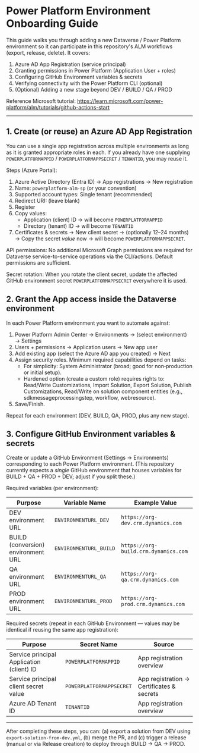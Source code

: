 # Power Platform Environment Onboarding Guide

This guide walks you through adding a new Dataverse / Power Platform environment so it can participate in this repository's ALM workflows (export, release, delete). It covers:

1. Azure AD App Registration (service principal)
2. Granting permissions in Power Platform (Application User + roles)
3. Configuring GitHub Environment variables & secrets
4. Verifying connectivity with the Power Platform CLI (optional)
5. (Optional) Adding a new stage beyond DEV / BUILD / QA / PROD

Reference Microsoft tutorial: <https://learn.microsoft.com/power-platform/alm/tutorials/github-actions-start>

---

## 1. Create (or reuse) an Azure AD App Registration

You can use a single app registration across multiple environments as long as it is granted appropriate roles in each. If you already have one supplying `POWERPLATFORMAPPID` / `POWERPLATFORMAPPSECRET` / `TENANTID`, you may reuse it.

Steps (Azure Portal):

1. Azure Active Directory (Entra ID) → App registrations → New registration
2. Name: `powerplatform-alm-sp` (or your convention)
3. Supported account types: Single tenant (recommended)
4. Redirect URI: (leave blank)
5. Register
6. Copy values:
   - Application (client) ID → will become `POWERPLATFORMAPPID`
   - Directory (tenant) ID → will become `TENANTID`
7. Certificates & secrets → New client secret → (optionally 12–24 months) → Copy the secret *value* now → will become `POWERPLATFORMAPPSECRET`.

API permissions: No additional Microsoft Graph permissions are required for Dataverse service-to-service operations via the CLI/actions. Default permissions are sufficient.

Secret rotation: When you rotate the client secret, update the affected GitHub environment secret `POWERPLATFORMAPPSECRET` everywhere it is used.

## 2. Grant the App access inside the Dataverse environment

In each Power Platform environment you want to automate against:

1. Power Platform Admin Center → Environments → (select environment) → Settings
2. Users + permissions → Application users → New app user
3. Add existing app (select the Azure AD app you created) → Next
4. Assign security roles. Minimum required capabilities depend on tasks:
   - For simplicity: System Administrator (broad; good for non‑production or initial setup).
   - Hardened option (create a custom role) requires rights to: Read/Write Customizations, Import Solution, Export Solution, Publish Customizations, Read/Write on solution component entities (e.g., sdkmessageprocessingstep, workflow, webresource).
5. Save/Finish.

Repeat for each environment (DEV, BUILD, QA, PROD, plus any new stage).

## 3. Configure GitHub Environment variables & secrets

Create or update a GitHub Environment (Settings → Environments) corresponding to each Power Platform environment. (This repository currently expects a *single* GitHub environment that houses variables for BUILD + QA + PROD + DEV; adjust if you split these.)

Required variables (per environment):

| Purpose | Variable Name | Example Value |
|---------|---------------|---------------|
| DEV environment URL | `ENVIRONMENTURL_DEV` | `https://org-dev.crm.dynamics.com` |
| BUILD (conversion) environment URL | `ENVIRONMENTURL_BUILD` | `https://org-build.crm.dynamics.com` |
| QA environment URL | `ENVIRONMENTURL_QA` | `https://org-qa.crm.dynamics.com` |
| PROD environment URL | `ENVIRONMENTURL_PROD` | `https://org-prod.crm.dynamics.com` |

Required secrets (repeat in each GitHub Environment — values may be identical if reusing the same app registration):

| Purpose | Secret Name | Source |
|---------|-------------|--------|
| Service principal Application (client) ID | `POWERPLATFORMAPPID` | App registration overview |
| Service principal client secret value | `POWERPLATFORMAPPSECRET` | App registration → Certificates & secrets |
| Azure AD Tenant ID | `TENANTID` | App registration overview |

---

After completing these steps, you can: (a) export a solution from DEV using `export-solution-from-dev.yml`, (b) merge the PR, and (c) trigger a release (manual or via Release creation) to deploy through BUILD → QA → PROD.

